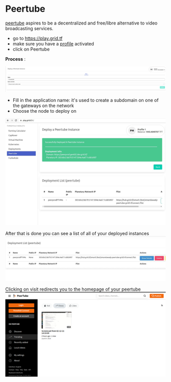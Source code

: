 # Peertube

[peertube](https://joinpeertube.org/) aspires to be a decentralized and free/libre alternative to video broadcasting services.


- go to https://play.grid.tf
- make sure you have a [profile](weblets_profile_manager) activated
- click on Peertube


__Process__ : 

![](img/weblet_peertube1.png)

- Fill in the application name: it's used to create a subdomain on one of the gateways on the network
- Choose the node to deploy on

![](img/weblet_peertube_deployed.jpg)

After that is done you can see a list of all of your deployed instances
![](img/weblet_peertube2.png)


Clicking on visit redirects you to the homepage of your peertube
![](img/weblet_peertube_instance.png)
